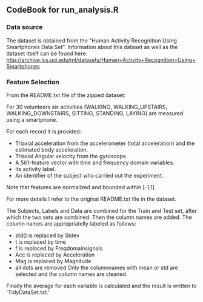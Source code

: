 
## CodeBook for run_analysis.R

### Data source

The dataset is obtained from the "Human Activity Recognition Using Smartphones Data Set". Information about this dataset as well as the dataset itself can be found here:  http://archive.ics.uci.edu/ml/datasets/Human+Activity+Recognition+Using+Smartphones

### Feature Selection

From the README.txt file of the zipped dataset:

For 30 volunteers six activities (WALKING, WALKING_UPSTAIRS, WALKING_DOWNSTAIRS, SITTING, STANDING, LAYING) are measured using a smartphone. 

For each record it is provided:

* Triaxial acceleration from the accelerometer (total acceleration) and the estimated body acceleration.
* Triaxial Angular velocity from the gyroscope. 
* A 561-feature vector with time and frequency domain variables. 
* Its activity label. 
* An identifier of the subject who carried out the experiment.
 
Note that features are normalized and bounded within [-1,1].

For more details I refer to the original README.txt file in the dataset.

The Subjects, Labels and Data are combined for the Train and Test set, after which the two sets are combined. Then the column names are added. The column names are appropriatelly labeled as follows:
* std() is replaced by Stdev
* t is replaced by time
* f is replaced by Freqdomainsignals
* Acc is replaced by Acceleration
* Mag is replaced by Magnitude
* all dots are removed
Only the columnnames with mean or std are selected and the column names are cleaned.

Finally the average for each variable is calculated and the result is written to 'TidyDataSet.txt.'

